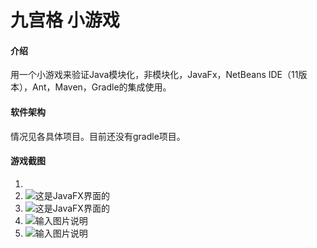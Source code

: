 # 九宫格 小游戏

#### 介绍
用一个小游戏来验证Java模块化，非模块化，JavaFx，NetBeans IDE（11版本），Ant，Maven，Gradle的集成使用。

#### 软件架构
情况见各具体项目。目前还没有gradle项目。

#### 游戏截图
1. 
2. ![这是JavaFX界面的](https://images.gitee.com/uploads/images/2019/0507/184521_56799eb6_76449.png "九宫格fx1.png")
3. ![这是JavaFX界面的](https://images.gitee.com/uploads/images/2019/0507/184704_cbf4c787_76449.png "九宫格fx2.png")
4. ![输入图片说明](https://images.gitee.com/uploads/images/2019/0507/185029_d0229115_76449.png "九宫格sw1.png")
5. ![输入图片说明](https://images.gitee.com/uploads/images/2019/0507/185041_4ff5a980_76449.png "九宫格sw2.png")





